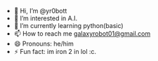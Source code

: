 - 👋 Hi, I’m @yr0bott
- 👀 I’m interested in A.I.
- 🌱 I’m currently learning python(basic)
- 📫 How to reach me galaxyrobot01@gmail.com
- 😄 Pronouns: he/him
- ⚡ Fun fact: im iron 2 in lol :c.

<!---
yr0bott/yr0bott is a ✨ special ✨ repository because its `README.md` (this file) appears on your GitHub profile.
You can click the Preview link to take a look at your changes.
--->
